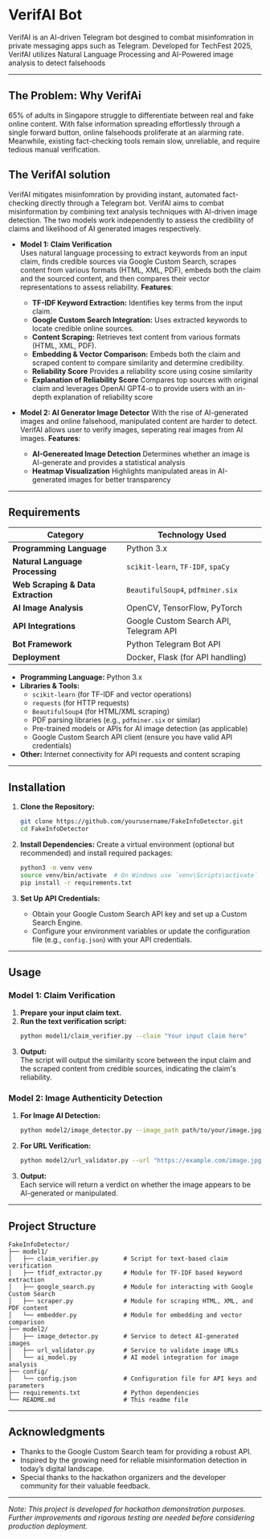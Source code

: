 # VerifAI Bot

VerifAI is an AI-driven Telegram bot desgined to combat misinfomration in private messaging apps such as Telegram. Developed for TechFest 2025, VerifAI utilizes Natural Language Processing and AI-Powered image analysis to detect falsehoods

---
## The Problem: Why VerifAi
65% of adults in Singapore struggle to differentiate between real and fake online content. With false information spreading effortlessly through a single forward button, online falsehoods proliferate at an alarming rate. Meanwhile, existing fact-checking tools remain slow, unreliable, and require tedious manual verification. 

## The VerifAI solution 
VerifAI mitigates misinfomration by providing instant, automated fact-checking directly through a Telegram bot. VerifAI aims to combat misinformation by combining text analysis techniques with AI-driven image detection. The two models work independently to assess the credibility of claims and likelihood of AI generated images respectively.

- **Model 1: Claim Verification**  
  Uses natural language processing to extract keywords from an input claim, finds credible sources via Google Custom Search, scrapes content from various formats (HTML, XML, PDF), embeds both the claim and the sourced content, and then compares their vector representations to assess reliability.
  **Features**:
  - **TF-IDF Keyword Extraction:** Identifies key terms from the input claim.
  - **Google Custom Search Integration:** Uses extracted keywords to locate credible online sources.
  - **Content Scraping:** Retrieves text content from various formats (HTML, XML, PDF).
  - **Embedding & Vector Comparison:** Embeds both the claim and scraped content to compare similarity and determine credibility.
  - **Reliability Score** Provides a reliability score using cosine similarity
  - **Explanation of Reliability Score** Compares top sources with original claim and leverages OpenAI GPT4-o to provide users with an in-depth explanation of reliability score

- **Model 2: AI Generator Image Detector**
  With the rise of AI-generated images and online falsehood, manipulated content are harder to detect. VerifAI allows user to verify images, seperating real images from AI images.
  **Features**:
  - **AI-Genereated Image Detection** Determines whether an image is AI-generate and provides a statistical analysis
  - **Heatmap Visualization** Highlights manipulated areas in AI-generated images for better transparency

---

## Requirements

| **Category**                 | **Technology Used**                           |
|------------------------------|----------------------------------------------|
| **Programming Language**     | Python 3.x                                   |
| **Natural Language Processing** | `scikit-learn`, `TF-IDF`, `spaCy`    |
| **Web Scraping & Data Extraction** | `BeautifulSoup4`, `pdfminer.six` |
| **AI Image Analysis**        | OpenCV, TensorFlow, PyTorch                 |
| **API Integrations**         | Google Custom Search API, Telegram API      |
| **Bot Framework**            | Python Telegram Bot API                      |
| **Deployment**               | Docker, Flask (for API handling)             |


- **Programming Language:** Python 3.x
- **Libraries & Tools:**
  - `scikit-learn` (for TF-IDF and vector operations)
  - `requests` (for HTTP requests)
  - `BeautifulSoup4` (for HTML/XML scraping)
  - PDF parsing libraries (e.g., `pdfminer.six` or similar)
  - Pre-trained models or APIs for AI image detection (as applicable)
  - Google Custom Search API client (ensure you have valid API credentials)
- **Other:** Internet connectivity for API requests and content scraping

---

## Installation

1. **Clone the Repository:**
   ```bash
   git clone https://github.com/yourusername/FakeInfoDetector.git
   cd FakeInfoDetector
   ```

2. **Install Dependencies:**
   Create a virtual environment (optional but recommended) and install required packages:
   ```bash
   python3 -m venv venv
   source venv/bin/activate  # On Windows use `venv\Scripts\activate`
   pip install -r requirements.txt
   ```

3. **Set Up API Credentials:**
    - Obtain your Google Custom Search API key and set up a Custom Search Engine.
    - Configure your environment variables or update the configuration file (e.g., `config.json`) with your API credentials.

---

## Usage

### Model 1: Claim Verification

1. **Prepare your input claim text.**
2. **Run the text verification script:**
   ```bash
   python model1/claim_verifier.py --claim "Your input claim here"
   ```
3. **Output:**  
   The script will output the similarity score between the input claim and the scraped content from credible sources, indicating the claim's reliability.

### Model 2: Image Authenticity Detection

1. **For Image AI Detection:**
   ```bash
   python model2/image_detector.py --image_path path/to/your/image.jpg
   ```
2. **For URL Verification:**
   ```bash
   python model2/url_validator.py --url "https://example.com/image.jpg"
   ```
3. **Output:**  
   Each service will return a verdict on whether the image appears to be AI-generated or manipulated.

---

## Project Structure

```
FakeInfoDetector/
├── model1/
│   ├── claim_verifier.py       # Script for text-based claim verification
│   ├── tfidf_extractor.py      # Module for TF-IDF based keyword extraction
│   ├── google_search.py        # Module for interacting with Google Custom Search
│   ├── scraper.py              # Module for scraping HTML, XML, and PDF content
│   └── embedder.py             # Module for embedding and vector comparison
├── model2/
│   ├── image_detector.py       # Service to detect AI-generated images
│   ├── url_validator.py        # Service to validate image URLs
│   └── ai_model.py             # AI model integration for image analysis
├── config/
│   └── config.json             # Configuration file for API keys and parameters
├── requirements.txt            # Python dependencies
└── README.md                   # This readme file
```

---

## Acknowledgments

- Thanks to the Google Custom Search team for providing a robust API.
- Inspired by the growing need for reliable misinformation detection in today’s digital landscape.
- Special thanks to the hackathon organizers and the developer community for their valuable feedback.

---

*Note: This project is developed for hackathon demonstration purposes. Further improvements and rigorous testing are needed before considering production deployment.*
```
